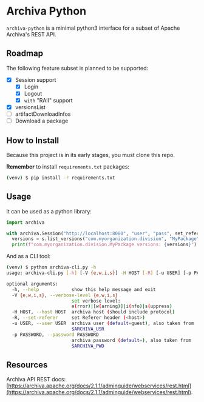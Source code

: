 # Archiva Python

`archiva-python` is a minimal python3 interface for a subset of Apache Archiva's REST API.

## Roadmap

The following feature subset is planned to be supported:

- [x] Session support
  - [x] Login
  - [x] Logout
  - [x] `with` "RAII" support
- [x] versionsList
- [ ] artifactDownloadInfos
- [ ] Download a package

## How to Install

Because this project is in its early stages,  you must clone this repo.

**Remember** to install `requirements.txt` packages:

```sh
(venv) $ pip install -r requirements.txt
```

## Usage

It can be used as a python library:

```python
import archiva

with archiva.Session("http://localhost:8080", "user", "pass", set_referer=True) as s:
  versions = s.list_versions("com.myorganization.division", "MyPackage")
  print(f"com.myorganization.division.MyPackage versions: {versions}")
```

And as a CLI tool:

```sh
(venv) $ python archiva-cli.py -h
usage: archiva-cli.py [-h] [-V {e,w,i,s}] -H HOST [-R] [-u USER] [-p PASSWORD]

optional arguments:
  -h, --help            show this help message and exit
  -V {e,w,i,s}, --verbose-level {e,w,i,s}
                        set verbose level:
                        e(rror)|[w(arning)]|i(nfo)|s(uppress)
  -H HOST, --host HOST  archiva host (should include protocol)
  -R, --set-referer     set Referer header (<host>)
  -u USER, --user USER  archiva user (default=guest), also taken from
                        $ARCHIVA_USR
  -p PASSWORD, --password PASSWORD
                        archiva password (default=), also taken from
                        $ARCHIVA_PWD
```

## Resources

Archiva API REST docs: [https://archiva.apache.org/docs/2.1.1/adminguide/webservices/rest.html](https://archiva.apache.org/docs/2.1.1/adminguide/webservices/rest.html).